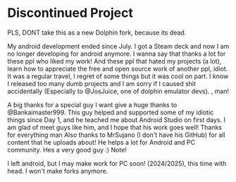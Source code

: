 Discontinued Project
=============================================

PLS, DONT take this as a new Dolphin fork, because its dead.

My android development ended since July. I got a Steam deck and now I am no longer developing for android anymore.
I wanna say that thanks a lot for these ppl who liked my work! And these ppl that hated my projects (a lot), learn how to appreciate the free and open source work of another ppl, idiot.
It was a regular travel, I regret of some things but it was cool on part. I know I released too many dumb projects and I am sorry if I caused shit accidentally (Especially to @JosJuice, one of dolphin emulator devs).
, man!

A big thanks for a special guy
I want give a huge thanks to @Bankaimaster999. This guy helped and supported some of my idiotic things since Day 1, and he teached me about Android Studio on first days. I am glad of meet guys like him, and I hope that his work goes well! Thanks for everything man
Also thanks to MrSujano (I don't have his GitHub) for all content that he uploads about! He helps a lot for Android and PC community. Hes a very good guy :)
Note!

I left android, but I may make work for PC soon! (2024/2025), this time with head. I won't make forks anymore.
